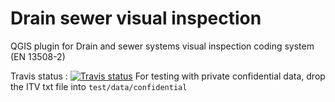 # Drain sewer visual inspection

QGIS plugin for Drain and sewer systems visual inspection coding system (EN 13508-2)

Travis status : [![Travis status](https://api.travis-ci.org/3liz/qgis_drain_sewer_visual_inspection.svg?branch=master)](https://travis-ci.org/3liz/qgis_drain_sewer_visual_inspection)
For testing with private confidential data, drop the ITV txt file into `test/data/confidential`
